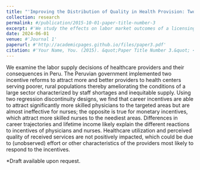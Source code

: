 ```yaml
---
title: "'Improving the Distribution of Quality in Health Provision: Two Incentive Reforms in Peru's Healthcare System' with José Flor-Toro"
collection: research
permalink: #/publication/2015-10-01-paper-title-number-3
excerpt: #'We study the effects on labor market outcomes of a licensing process that led to the closure of 1/3 of Peruvian colleges (2016-2021). Using a rich panel dataset of recent college graduates and a difference-in-differences model, we find an increase in wages for graduates from colleges that obtained a license and no significant effects for graduates from universities whose license was denied.'
date: 2024-06-01
venue: #'Journal 1'
paperurl: #'http://academicpages.github.io/files/paper3.pdf'
citation: #'Your Name, You. (2015). &quot;Paper Title Number 3.&quot; <i>Journal 1</i>. 1(3).'
---
```

We examine the labor supply decisions of healthcare providers and their consequences in Peru. The Peruvian government implemented two incentive reforms to attract more and better providers to health centers serving poorer, rural populations thereby ameliorating the conditions of a large sector characterized by staff shortages and inequitable supply. Using two regression discontinuity designs, we find that career incentives are able to attract significantly more skilled physicians to the targeted areas but are almost ineffective for nurses; the opposite is true for monetary incentives, which attract more skilled nurses to the neediest areas. Differences in career trajectories and lifetime income likely explain the different reactions to incentives of physicians and nurses. Healthcare utilization and perceived quality of received services are not positively impacted, which could be due to (unobserved) effort or other characteristics of the providers most likely to respond to the incentives.

*Draft available upon request.

 